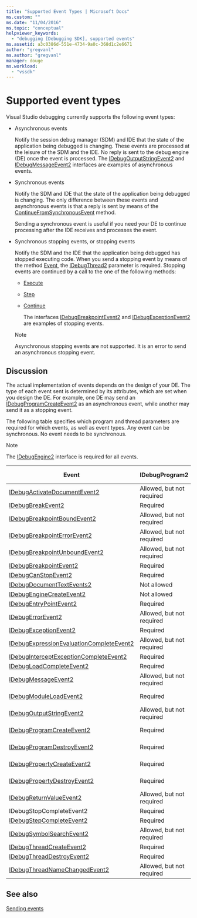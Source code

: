 ```yaml
---
title: "Supported Event Types | Microsoft Docs"
ms.custom: ""
ms.date: "11/04/2016"
ms.topic: "conceptual"
helpviewer_keywords: 
  - "debugging [Debugging SDK], supported events"
ms.assetid: a3c0386d-551e-4734-9a0c-368d1c2e6671
author: "gregvanl"
ms.author: "gregvanl"
manager: douge
ms.workload: 
  - "vssdk"
---
```

# Supported event types
Visual Studio debugging currently supports the following event types:  
  
- Asynchronous events  
  
   Notify the session debug manager (SDM) and IDE that the state of the application being debugged is changing. These events are processed at the leisure of the SDM and the IDE. No reply is sent to the debug engine (DE) once the event is processed. The [IDebugOutputStringEvent2](../../extensibility/debugger/reference/idebugoutputstringevent2.md) and [IDebugMessageEvent2](../../extensibility/debugger/reference/idebugmessageevent2.md) interfaces are examples of asynchronous events.  
  
- Synchronous events  
  
   Notify the SDM and IDE that the state of the application being debugged is changing. The only difference between these events and asynchronous events is that a reply is sent by means of the [ContinueFromSynchronousEvent](../../extensibility/debugger/reference/idebugengine2-continuefromsynchronousevent.md) method.  
  
   Sending a synchronous event is useful if you need your DE to continue processing after the IDE receives and processes the event.  
  
- Synchronous stopping events, or stopping events  
  
   Notify the SDM and the IDE that the application being debugged has stopped executing code. When you send a stopping event by means of the method [Event](../../extensibility/debugger/reference/idebugeventcallback2-event.md), the [IDebugThread2](../../extensibility/debugger/reference/idebugthread2.md) parameter is required. Stopping events are continued by a call to the one of the following methods:  
  
  - [Execute](../../extensibility/debugger/reference/idebugprogram2-execute.md)  
  
  - [Step](../../extensibility/debugger/reference/idebugprogram2-step.md)  
  
  - [Continue](../../extensibility/debugger/reference/idebugprogram2-continue.md)  
  
    The interfaces [IDebugBreakpointEvent2](../../extensibility/debugger/reference/idebugbreakpointevent2.md) and [IDebugExceptionEvent2](../../extensibility/debugger/reference/idebugexceptionevent2.md) are examples of stopping events.  
  
  > [!NOTE]
  >  Asynchronous stopping events are not supported. It is an error to send an asynchronous stopping event.  
  
## Discussion  
 The actual implementation of events depends on the design of your DE. The type of each event sent is determined by its attributes, which are set when you design the DE. For example, one DE may send an [IDebugProgramCreateEvent2](../../extensibility/debugger/reference/idebugprogramcreateevent2.md) as an asynchronous event, while another may send it as a stopping event.  
  
 The following table specifies which program and thread parameters are required for which events, as well as event types. Any event can be synchronous. No event needs to be synchronous.  
  
> [!NOTE]
>  The [IDebugEngine2](../../extensibility/debugger/reference/idebugengine2.md) interface is required for all events.  
  
|Event|IDebugProgram2|IDebugThread2|Stopping Events|  
|-----------|--------------------|-------------------|---------------------|  
|[IDebugActivateDocumentEvent2](../../extensibility/debugger/reference/idebugactivatedocumentevent2.md)|Allowed, but not required|Allowed, but not required|No|  
|[IDebugBreakEvent2](../../extensibility/debugger/reference/idebugbreakevent2.md)|Required|Required|Yes|  
|[IDebugBreakpointBoundEvent2](../../extensibility/debugger/reference/idebugbreakpointboundevent2.md)|Allowed, but not required|Allowed, but not required|No|  
|[IDebugBreakpointErrorEvent2](../../extensibility/debugger/reference/idebugbreakpointerrorevent2.md)|Allowed, but not required|Allowed, but not required|No|  
|[IDebugBreakpointUnboundEvent2](../../extensibility/debugger/reference/idebugbreakpointunboundevent2.md)|Allowed, but not required|Allowed, but not required|No|  
|[IDebugBreakpointEvent2](../../extensibility/debugger/reference/idebugbreakpointevent2.md)|Required|Required|Yes|  
|[IDebugCanStopEvent2](../../extensibility/debugger/reference/idebugcanstopevent2.md)|Required|Required|No|  
|[IDebugDocumentTextEvents2](../../extensibility/debugger/reference/idebugdocumenttextevents2.md)|Not allowed|Not allowed|No|  
|[IDebugEngineCreateEvent2](../../extensibility/debugger/reference/idebugenginecreateevent2.md)|Not allowed|Not allowed|No|  
|[IDebugEntryPointEvent2](../../extensibility/debugger/reference/idebugentrypointevent2.md)|Required|Required|Yes|  
|[IDebugErrorEvent2](../../extensibility/debugger/reference/idebugerrorevent2.md)|Allowed, but not required|Allowed, but not required|Can be|  
|[IDebugExceptionEvent2](../../extensibility/debugger/reference/idebugexceptionevent2.md)|Required|Required|Yes|  
|[IDebugExpressionEvaluationCompleteEvent2](../../extensibility/debugger/reference/idebugexpressionevaluationcompleteevent2.md)|Allowed, but not required|Allowed, but not required|Can be|  
|[IDebugInterceptExceptionCompleteEvent2](../../extensibility/debugger/reference/idebuginterceptexceptioncompleteevent2.md)|Required|Required|Yes|  
|[IDebugLoadCompleteEvent2](../../extensibility/debugger/reference/idebugloadcompleteevent2.md)|Required|Required|Yes|  
|[IDebugMessageEvent2](../../extensibility/debugger/reference/idebugmessageevent2.md)|Allowed, but not required|Allowed, but not required|Can be|  
|[IDebugModuleLoadEvent2](../../extensibility/debugger/reference/idebugmoduleloadevent2.md)|Required|Allowed, but not required|No|  
|[IDebugOutputStringEvent2](../../extensibility/debugger/reference/idebugoutputstringevent2.md)|Allowed, but not required|Allowed, but not required|No|  
|[IDebugProgramCreateEvent2](../../extensibility/debugger/reference/idebugprogramcreateevent2.md)|Required|Allowed, but not required|No|  
|[IDebugProgramDestroyEvent2](../../extensibility/debugger/reference/idebugprogramdestroyevent2.md)|Required|Allowed, but not required|No|  
|[IDebugPropertyCreateEvent2](../../extensibility/debugger/reference/idebugpropertycreateevent2.md)|Required|Allowed, but not required|No|  
|[IDebugPropertyDestroyEvent2](../../extensibility/debugger/reference/idebugpropertydestroyevent2.md)|Required|Allowed, but not required|No|  
|[IDebugReturnValueEvent2](../../extensibility/debugger/reference/idebugreturnvalueevent2.md)|Allowed, but not required|Allowed, but not required|No|  
|IDebugStopCompleteEvent2|Required|Required|Yes|  
|[IDebugStepCompleteEvent2](../../extensibility/debugger/reference/idebugstepcompleteevent2.md)|Required|Required|Yes|  
|[IDebugSymbolSearchEvent2](../../extensibility/debugger/reference/idebugsymbolsearchevent2.md)|Allowed, but not required|Allowed, but not required|No|  
|[IDebugThreadCreateEvent2](../../extensibility/debugger/reference/idebugthreadcreateevent2.md)|Required|Required|No|  
|[IDebugThreadDestroyEvent2](../../extensibility/debugger/reference/idebugthreaddestroyevent2.md)|Required|Required|No|  
|[IDebugThreadNameChangedEvent2](../../extensibility/debugger/reference/idebugthreadnamechangedevent2.md)|Allowed, but not required|Allowed, but not required|No|  
  
## See also  
 [Sending events](../../extensibility/debugger/sending-events.md)